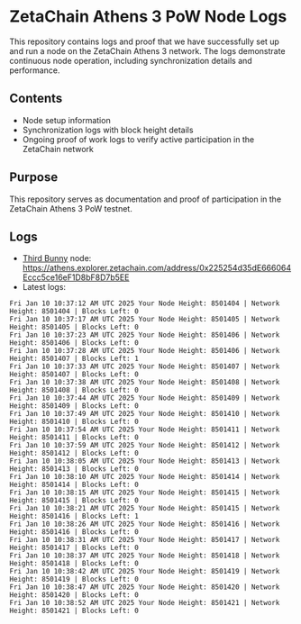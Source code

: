 # ZetaChain Athens 3 PoW Node Logs
This repository contains logs and proof that we have successfully set up and run a node on the ZetaChain Athens 3 network. The logs demonstrate continuous node operation, including synchronization details and performance.

## Contents
- Node setup information
- Synchronization logs with block height details
- Ongoing proof of work logs to verify active participation in the ZetaChain network

## Purpose
This repository serves as documentation and proof of participation in the ZetaChain Athens 3 PoW testnet.

## Logs

- [Third Bunny](https://thirdbunny.xyz/) node: https://athens.explorer.zetachain.com/address/0x225254d35dE666064Eccc5ce16eF1D8bF8D7b5EE
- Latest logs:
```
Fri Jan 10 10:37:12 AM UTC 2025 Your Node Height: 8501404 | Network Height: 8501404 | Blocks Left: 0
Fri Jan 10 10:37:17 AM UTC 2025 Your Node Height: 8501405 | Network Height: 8501405 | Blocks Left: 0
Fri Jan 10 10:37:23 AM UTC 2025 Your Node Height: 8501406 | Network Height: 8501406 | Blocks Left: 0
Fri Jan 10 10:37:28 AM UTC 2025 Your Node Height: 8501406 | Network Height: 8501407 | Blocks Left: 1
Fri Jan 10 10:37:33 AM UTC 2025 Your Node Height: 8501407 | Network Height: 8501407 | Blocks Left: 0
Fri Jan 10 10:37:38 AM UTC 2025 Your Node Height: 8501408 | Network Height: 8501408 | Blocks Left: 0
Fri Jan 10 10:37:44 AM UTC 2025 Your Node Height: 8501409 | Network Height: 8501409 | Blocks Left: 0
Fri Jan 10 10:37:49 AM UTC 2025 Your Node Height: 8501410 | Network Height: 8501410 | Blocks Left: 0
Fri Jan 10 10:37:54 AM UTC 2025 Your Node Height: 8501411 | Network Height: 8501411 | Blocks Left: 0
Fri Jan 10 10:37:59 AM UTC 2025 Your Node Height: 8501412 | Network Height: 8501412 | Blocks Left: 0
Fri Jan 10 10:38:05 AM UTC 2025 Your Node Height: 8501413 | Network Height: 8501413 | Blocks Left: 0
Fri Jan 10 10:38:10 AM UTC 2025 Your Node Height: 8501414 | Network Height: 8501414 | Blocks Left: 0
Fri Jan 10 10:38:15 AM UTC 2025 Your Node Height: 8501415 | Network Height: 8501415 | Blocks Left: 0
Fri Jan 10 10:38:21 AM UTC 2025 Your Node Height: 8501415 | Network Height: 8501416 | Blocks Left: 1
Fri Jan 10 10:38:26 AM UTC 2025 Your Node Height: 8501416 | Network Height: 8501416 | Blocks Left: 0
Fri Jan 10 10:38:31 AM UTC 2025 Your Node Height: 8501417 | Network Height: 8501417 | Blocks Left: 0
Fri Jan 10 10:38:37 AM UTC 2025 Your Node Height: 8501418 | Network Height: 8501418 | Blocks Left: 0
Fri Jan 10 10:38:42 AM UTC 2025 Your Node Height: 8501419 | Network Height: 8501419 | Blocks Left: 0
Fri Jan 10 10:38:47 AM UTC 2025 Your Node Height: 8501420 | Network Height: 8501420 | Blocks Left: 0
Fri Jan 10 10:38:52 AM UTC 2025 Your Node Height: 8501421 | Network Height: 8501421 | Blocks Left: 0
```
